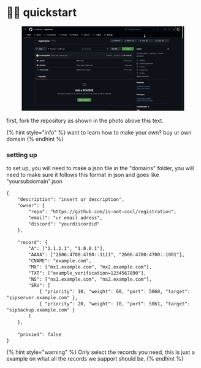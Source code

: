 # 🏃‍♂️ quickstart

<figure><img src="../.gitbook/assets/5E11EFD0-4C27-429D-83B9-6EA75D3BD429.jpeg" alt=""><figcaption></figcaption></figure>

first, fork the repository as shown in the photo above this text.

{% hint style="info" %}
want to learn how to make your own? buy ur own domain&#x20;
{% endhint %}

### setting up

to set up, you will need to make a json file in the "domains" folder, you will need to make sure it follows this format in json and goes like "yoursubdomain".json

```
{
    "description": "insert ur description",
    "owner": {
        "repo": "https://github.com/is-not-cool/registration",
        "email": "ur email adress",
        "discord": "yourdiscordid"
    },

    "record": {
        "A": ["1.1.1.1", "1.0.0.1"],
        "AAAA": ["2606:4700:4700::1111", "2606:4700:4700::1001"],
        "CNAME": "example.com",
        "MX": ["mx1.example.com", "mx2.example.com"],
        "TXT": ["example_verification=1234567890"],
        "NS": ["ns1.example.com", "ns2.example.com"],
        "SRV": [
            { "priority": 10, "weight": 60, "port": 5060, "target": "sipserver.example.com" },
            { "priority": 20, "weight": 10, "port": 5061, "target": "sipbackup.example.com" }
        ]
    },

    "proxied": false
}
```
{% hint style="warning" %}
Only select the records you need, this is just a example on what all the records we support should be.
{% endhint %}
